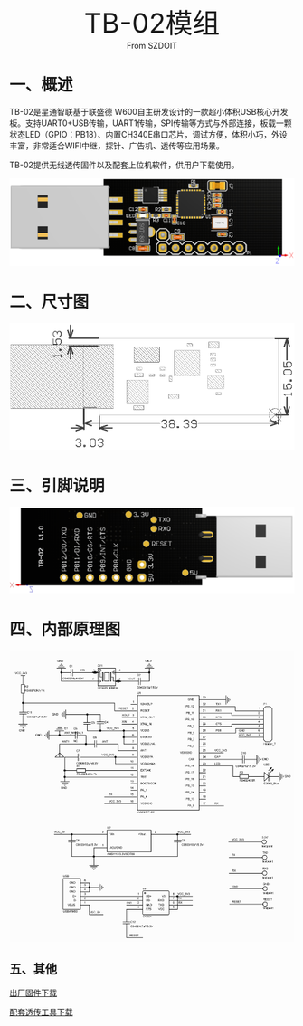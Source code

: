 <center><font size=10> TB-02模组 </center></font>
<center> From SZDOIT</center>

# 一、概述

TB-02是星通智联基于联盛德 W600自主研发设计的一款超小体积USB核心开发板。支持UART0+USB传输，UART1传输，SPI传输等方式与外部连接，板载一颗状态LED（GPIO：PB18）、内置CH340E串口芯片，调试方便，体积小巧，外设丰富，非常适合WIFI中继，探针、广告机、透传等应用场景。

TB-02提供无线透传固件以及配套上位机软件，供用户下载使用。

![img](https://github.com/SmartArduino/zhdocs/raw/master/zhW_Series/W600/Module/tb_02.png)

# 二、尺寸图

![image](https://github.com/SmartArduino/zhdocs/raw/master/zhW_Series/W600/Module/tb_02_size.png)

# 三、引脚说明

![image](https://github.com/SmartArduino/zhdocs/raw/master/zhW_Series/W600/Module/tb_02_pinlist.png)

# 四、内部原理图

![image](https://github.com/SmartArduino/zhdocs/raw/master/zhW_Series/W600/Module/tb_02_sch.png)

## 五、其他

[出厂固件下载](https://download.w600.fun/firmware/thingsturn_tb02_firmware_20190821.fls)

[配套透传工具下载](https://download.w600.fun/tool/ThingsTurn_Wireless_Config_Tools.7z)

